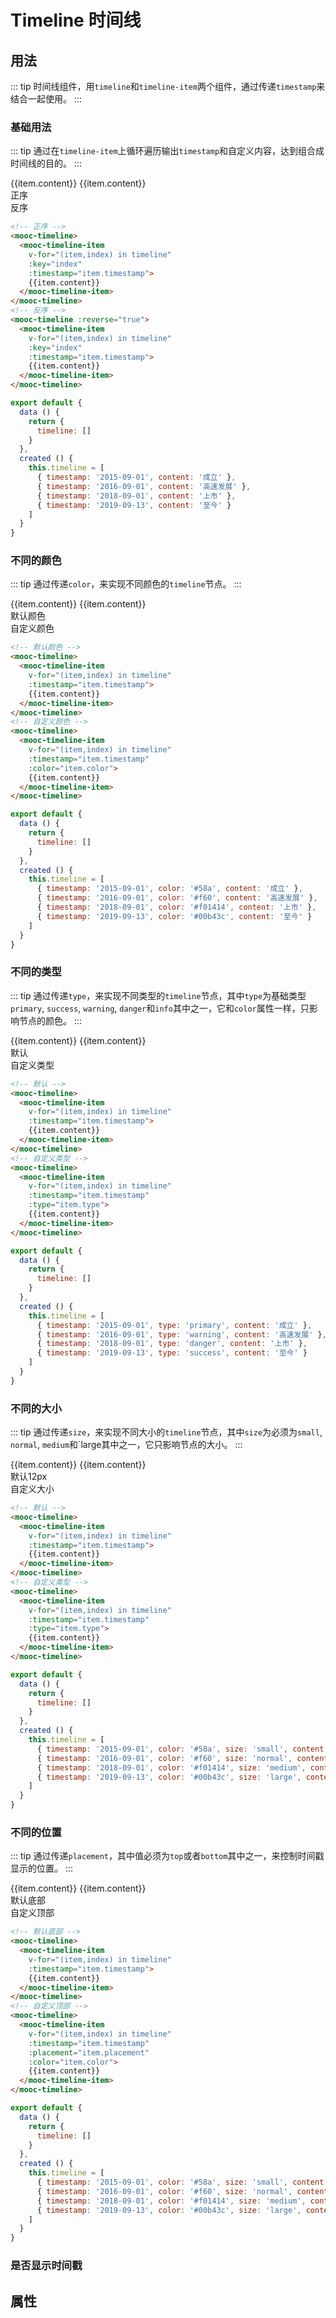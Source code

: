 # Timeline 时间线

## 用法
::: tip
时间线组件，用`timeline`和`timeline-item`两个组件，通过传递`timestamp`来结合一起使用。
:::

### 基础用法
::: tip
通过在`timeline-item`上循环遍历输出`timestamp`和自定义内容，达到组合成时间线的目的。
:::
<div class="timeline-container">
  <mooc-timeline>
    <mooc-timeline-item
      v-for="(item,index) in timeline"
      :timestamp="item.timestamp"
      :status="item.status"> 
      {{item.content}}
    </mooc-timeline-item>
  </mooc-timeline>
  <!-- vuepress bug -->
  <mooc-timeline :reverse="true">
    <mooc-timeline-item
      v-for="(item,index) in timeline"
      :timestamp="item.timestamp"
      :status="item.status"> 
      {{item.content}}
    </mooc-timeline-item>
  </mooc-timeline>
</div>
<div class="timeline-container tips">
  <div>正序</div>
  <div>反序</div>
</div>

```html {11}
<!-- 正序 -->
<mooc-timeline>
  <mooc-timeline-item
    v-for="(item,index) in timeline"
    :key="index"
    :timestamp="item.timestamp"> 
    {{item.content}}
  </mooc-timeline-item>
</mooc-timeline>
<!-- 反序 -->
<mooc-timeline :reverse="true">
  <mooc-timeline-item
    v-for="(item,index) in timeline"
    :key="index"
    :timestamp="item.timestamp"> 
    {{item.content}}
  </mooc-timeline-item>
</mooc-timeline>
```

```js
export default {
  data () {
    return {
      timeline: []
    }
  },
  created () {
    this.timeline = [
      { timestamp: '2015-09-01', content: '成立' },
      { timestamp: '2016-09-01', content: '高速发展' },
      { timestamp: '2018-09-01', content: '上市' },
      { timestamp: '2019-09-13', content: '至今' }
    ]
  }
}
```


### 不同的颜色
::: tip
通过传递`color`，来实现不同颜色的`timeline`节点。
:::

<div class="timeline-container">
  <mooc-timeline>
    <mooc-timeline-item
      v-for="(item,index) in timeline"
      :timestamp="item.timestamp"> 
      {{item.content}}
    </mooc-timeline-item>
  </mooc-timeline>
  <!--  -->
  <mooc-timeline>
    <mooc-timeline-item
      v-for="(item,index) in timeline"
      :timestamp="item.timestamp"
      :color="item.color"> 
      {{item.content}}
    </mooc-timeline-item>
  </mooc-timeline>
</div>

<div class="timeline-container tips">
  <div>默认颜色</div>
  <div>自定义颜色</div>
</div>

```html {14}
<!-- 默认颜色 -->
<mooc-timeline>
  <mooc-timeline-item
    v-for="(item,index) in timeline"
    :timestamp="item.timestamp"> 
    {{item.content}}
  </mooc-timeline-item>
</mooc-timeline>
<!-- 自定义颜色 -->
<mooc-timeline>
  <mooc-timeline-item
    v-for="(item,index) in timeline"
    :timestamp="item.timestamp"
    :color="item.color"> 
    {{item.content}}
  </mooc-timeline-item>
</mooc-timeline>
```

```js
export default {
  data () {
    return {
      timeline: []
    }
  },
  created () {
    this.timeline = [
      { timestamp: '2015-09-01', color: '#58a', content: '成立' },
      { timestamp: '2016-09-01', color: '#f60', content: '高速发展' },
      { timestamp: '2018-09-01', color: '#f01414', content: '上市' },
      { timestamp: '2019-09-13', color: '#00b43c', content: '至今' }
    ]
  }
}
```

### 不同的类型
::: tip
通过传递`type`，来实现不同类型的`timeline`节点，其中`type`为基础类型`primary`, `success`, `warning`, `danger`和`info`其中之一，它和`color`属性一样，只影响节点的颜色。
:::

<div class="timeline-container">
  <mooc-timeline>
    <mooc-timeline-item
      v-for="(item,index) in timeline"
      :timestamp="item.timestamp"> 
      {{item.content}}
    </mooc-timeline-item>
  </mooc-timeline>
  <!--  -->
  <mooc-timeline>
    <mooc-timeline-item
      v-for="(item,index) in timeline"
      :timestamp="item.timestamp"
      :type="item.type"> 
      {{item.content}}
    </mooc-timeline-item>
  </mooc-timeline>
</div>

<div class="timeline-container tips">
  <div>默认</div>
  <div>自定义类型</div>
</div>

```html {14}
<!-- 默认 -->
<mooc-timeline>
  <mooc-timeline-item
    v-for="(item,index) in timeline"
    :timestamp="item.timestamp"> 
    {{item.content}}
  </mooc-timeline-item>
</mooc-timeline>
<!-- 自定义类型 -->
<mooc-timeline>
  <mooc-timeline-item
    v-for="(item,index) in timeline"
    :timestamp="item.timestamp"
    :type="item.type"> 
    {{item.content}}
  </mooc-timeline-item>
</mooc-timeline>
```

```js
export default {
  data () {
    return {
      timeline: []
    }
  },
  created () {
    this.timeline = [
      { timestamp: '2015-09-01', type: 'primary', content: '成立' },
      { timestamp: '2016-09-01', type: 'warning', content: '高速发展' },
      { timestamp: '2018-09-01', type: 'danger', content: '上市' },
      { timestamp: '2019-09-13', type: 'success', content: '至今' }
    ]
  }
}
```



### 不同的大小
::: tip
通过传递`size`，来实现不同大小的`timeline`节点，其中`size`为必须为`small`, `normal`, `medium`和`large其中之一，它只影响节点的大小。
:::

<div class="timeline-container">
  <mooc-timeline>
    <mooc-timeline-item
      v-for="(item,index) in timeline"
      :timestamp="item.timestamp"> 
      {{item.content}}
    </mooc-timeline-item>
  </mooc-timeline>
  <!--  -->
  <mooc-timeline>
    <mooc-timeline-item
      v-for="(item,index) in timeline"
      :timestamp="item.timestamp"
      :color="item.color"
      :size="item.size"> 
      {{item.content}}
    </mooc-timeline-item>
  </mooc-timeline>
</div>

<div class="timeline-container tips">
  <div>默认12px</div>
  <div>自定义大小</div>
</div>

```html {14}
<!-- 默认 -->
<mooc-timeline>
  <mooc-timeline-item
    v-for="(item,index) in timeline"
    :timestamp="item.timestamp"> 
    {{item.content}}
  </mooc-timeline-item>
</mooc-timeline>
<!-- 自定义类型 -->
<mooc-timeline>
  <mooc-timeline-item
    v-for="(item,index) in timeline"
    :timestamp="item.timestamp"
    :type="item.type"> 
    {{item.content}}
  </mooc-timeline-item>
</mooc-timeline>
```

```js
export default {
  data () {
    return {
      timeline: []
    }
  },
  created () {
    this.timeline = [
      { timestamp: '2015-09-01', color: '#58a', size: 'small', content: '成立' },
      { timestamp: '2016-09-01', color: '#f60', size: 'normal', content: '高速发展' },
      { timestamp: '2018-09-01', color: '#f01414', size: 'medium', content: '上市' },
      { timestamp: '2019-09-13', color: '#00b43c', size: 'large', content: '至今' }
    ]
  }
}
```


### 不同的位置
::: tip
通过传递`placement`，其中值必须为`top`或者`bottom`其中之一，来控制时间戳显示的位置。
:::
<div class="timeline-container">
  <mooc-timeline>
    <mooc-timeline-item
      v-for="(item,index) in timeline"
      :timestamp="item.timestamp"> 
      {{item.content}}
    </mooc-timeline-item>
  </mooc-timeline>
  <!--  -->
  <mooc-timeline>
    <mooc-timeline-item
      v-for="(item,index) in timeline"
      :timestamp="item.timestamp"
      :placement="item.placement"
      :color="item.color"> 
      {{item.content}}
    </mooc-timeline-item>
  </mooc-timeline>
</div>

<div class="timeline-container tips">
  <div>默认底部</div>
  <div>自定义顶部</div>
</div>

```html {14}
<!-- 默认底部 -->
<mooc-timeline>
  <mooc-timeline-item
    v-for="(item,index) in timeline"
    :timestamp="item.timestamp"> 
    {{item.content}}
  </mooc-timeline-item>
</mooc-timeline>
<!-- 自定义顶部 -->
<mooc-timeline>
  <mooc-timeline-item
    v-for="(item,index) in timeline"
    :timestamp="item.timestamp"
    :placement="item.placement"
    :color="item.color"> 
    {{item.content}}
  </mooc-timeline-item>
</mooc-timeline>
```

```js
export default {
  data () {
    return {
      timeline: []
    }
  },
  created () {
    this.timeline = [
      { timestamp: '2015-09-01', color: '#58a', size: 'small', content: '成立' },
      { timestamp: '2016-09-01', color: '#f60', size: 'normal', content: '高速发展' },
      { timestamp: '2018-09-01', color: '#f01414', size: 'medium', content: '上市' },
      { timestamp: '2019-09-13', color: '#00b43c', size: 'large', content: '至今' }
    ]
  }
}
```
### 是否显示时间戳

## 属性

<script>
  export default {
    data () {
      return {
        timeline: []
      }
    },
    created () {
      this.timeline = [
        { timestamp: '2015-09-01', color: '#58a', size: 'small',  type: 'primary', content: '成立', placement: 'top' },
        { timestamp: '2016-09-01', color: '#f60', size: 'normal', type: 'warning', content: '高速发展', placement: 'top' },
        { timestamp: '2018-09-01', color: '#f01414', size: 'medium', type: 'danger', content: '上市', placement: 'top' },
        { timestamp: '2019-09-13', color: '#00b43c', size: 'large', type: 'success', content: '至今', placement: 'top' }
      ]
    }
  }
</script>

<style lang="stylus">
  .timeline-container
    margin-top: 20px;
    display: flex;
    align-items: center;
    &.tips
      margin-top: -10px;
      margin-bottom: 30px;
      & > div
        padding-left: 40px;
        font-weight: 700;
    & > ul, & > div
      flex: 1;
</style>